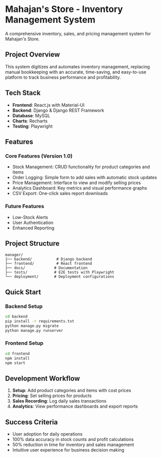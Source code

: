 # Mahajan's Store - Inventory Management System

A comprehensive inventory, sales, and pricing management system for Mahajan's Store.

## Project Overview

This system digitizes and automates inventory management, replacing manual bookkeeping with an accurate, time-saving, and easy-to-use platform to track business performance and profitability.

## Tech Stack

- **Frontend**: React.js with Material-UI
- **Backend**: Django & Django REST Framework
- **Database**: MySQL
- **Charts**: Recharts
- **Testing**: Playwright

## Features

### Core Features (Version 1.0)

- Stock Management: CRUD functionality for product categories and items
- Order Logging: Simple form to add sales with automatic stock updates
- Price Management: Interface to view and modify selling prices
- Analytics Dashboard: Key metrics and visual performance graphs
- CSV Export: One-click sales report downloads

### Future Features

- Low-Stock Alerts
- User Authentication
- Enhanced Reporting

## Project Structure

```
manager/
├── backend/           # Django backend
├── frontend/          # React frontend
├── docs/             # Documentation
├── tests/            # E2E tests with Playwright
└── deployment/       # Deployment configurations
```

## Quick Start

### Backend Setup

```bash
cd backend
pip install -r requirements.txt
python manage.py migrate
python manage.py runserver
```

### Frontend Setup

```bash
cd frontend
npm install
npm start
```

## Development Workflow

1. **Setup**: Add product categories and items with cost prices
2. **Pricing**: Set selling prices for products
3. **Sales Recording**: Log daily sales transactions
4. **Analytics**: View performance dashboards and export reports

## Success Criteria

- User adoption for daily operations
- 100% data accuracy in stock counts and profit calculations
- 50% reduction in time for inventory and sales management
- Intuitive user experience for business decision making
